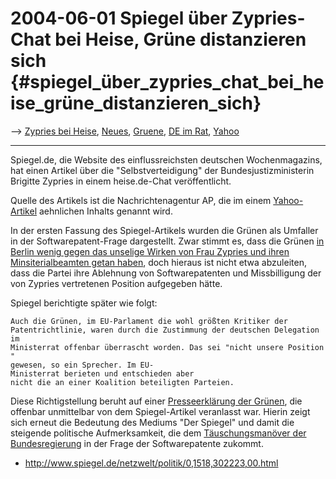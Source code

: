 # 2004-06-01 Spiegel über Zypries-Chat bei Heise, Grüne distanzieren sich {#spiegel_über_zypries_chat_bei_heise_grüne_distanzieren_sich}

\--\> [ Zypries bei Heise](HeiseZypries040528De "wikilink"), [
Neues](SwpatcninoDe "wikilink"), [ Gruene](Gruene040601De "wikilink"), [
DE im Rat](ConsDe040518De "wikilink"), [ Yahoo](YahooEn "wikilink")

------------------------------------------------------------------------

Spiegel.de, die Website des einflussreichsten deutschen Wochenmagazins,
hat einen Artikel über die \"Selbstverteidigung\" der
Bundesjustizministerin Brigitte Zypries in einem heise.de-Chat
veröffentlicht.

Quelle des Artikels ist die Nachrichtenagentur AP, die im einem
[Yahoo-Artikel](http://de.news.yahoo.com/040601/12/4222l.html "wikilink")
aehnlichen Inhalts genannt wird.

In der ersten Fassung des Spiegel-Artikels wurden die Grünen als
Umfaller in der Softwarepatent-Frage dargestellt. Zwar stimmt es, dass
die Grünen [ in Berlin wenig gegen das unselige Wirken von Frau Zypries
und ihren Minsiterialbeamten getan haben](Gruene040519De "wikilink"),
doch hieraus ist nicht etwa abzuleiten, dass die Partei ihre Ablehnung
von Softwarepatenten und Missbilligung der von Zypries vertretenen
Position aufgegeben hätte.

Spiegel berichtigte später wie folgt:

`Auch die Grünen, im EU-Parlament die wohl größten Kritiker der`\
`Patentrichtlinie, waren durch die Zustimmung der deutschen Delegation im`\
`Ministerrat offenbar überrascht worden. Das sei "nicht unsere Position"`\
`gewesen, so ein Sprecher. Im EU-Ministerrat berieten und entschieden aber`\
`nicht die an einer Koalition beteiligten Parteien.`

Diese Richtigstellung beruht auf einer [ Presseerklärung der
Grünen](Gruene040601De "wikilink"), die offenbar unmittelbar von dem
Spiegel-Artikel veranlasst war. Hierin zeigt sich erneut die Bedeutung
des Mediums \"Der Spiegel\" und damit die steigende politische
Aufmerksamkeit, die dem [ Täuschungsmanöver der
Bundesregierung](ConsDe040518De "wikilink") in der Frage der
Softwarepatente zukommt.

-   <http://www.spiegel.de/netzwelt/politik/0,1518,302223,00.html>
